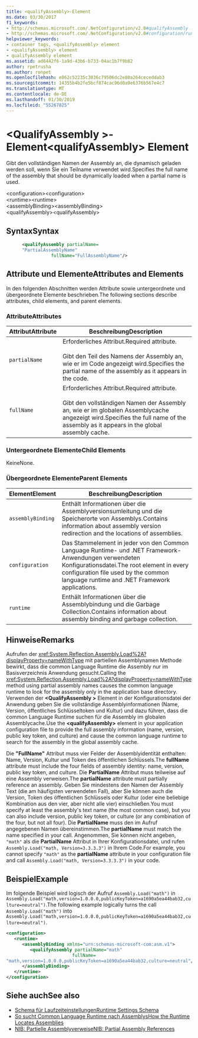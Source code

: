 ```yaml
---
title: <qualifyAssembly>-Element
ms.date: 03/30/2017
f1_keywords:
- http://schemas.microsoft.com/.NetConfiguration/v2.0#qualifyAssembly
- http://schemas.microsoft.com/.NetConfiguration/v2.0#configuration/runtime/assemblyBinding/qualifyAssembly
helpviewer_keywords:
- container tags, <qualifyAssembly> element
- <qualifyAssembly> element
- qualifyAssembly element
ms.assetid: ad6442f6-1a9d-43b6-b733-04ac1b7f9b82
author: rpetrusha
ms.author: ronpet
ms.openlocfilehash: e862c52235c3836c79506dc2e80a264ceceddab3
ms.sourcegitcommit: 14355b4b2fe5bcf874cac96d0a9e6376b567e4c7
ms.translationtype: MT
ms.contentlocale: de-DE
ms.lasthandoff: 01/30/2019
ms.locfileid: "55267825"
---
```

# <a name="qualifyassembly-element"></a><span data-ttu-id="80bca-102">\<QualifyAssembly >-Element</span><span class="sxs-lookup"><span data-stu-id="80bca-102">\<qualifyAssembly> Element</span></span>
<span data-ttu-id="80bca-103">Gibt den vollständigen Namen der Assembly an, die dynamisch geladen werden soll, wenn Sie ein Teilname verwendet wird.</span><span class="sxs-lookup"><span data-stu-id="80bca-103">Specifies the full name of the assembly that should be dynamically loaded when a partial name is used.</span></span>  
  
 <span data-ttu-id="80bca-104">\<configuration></span><span class="sxs-lookup"><span data-stu-id="80bca-104">\<configuration></span></span>  
<span data-ttu-id="80bca-105">\<runtime></span><span class="sxs-lookup"><span data-stu-id="80bca-105">\<runtime></span></span>  
<span data-ttu-id="80bca-106">\<assemblyBinding></span><span class="sxs-lookup"><span data-stu-id="80bca-106">\<assemblyBinding></span></span>  
<span data-ttu-id="80bca-107">\<qualifyAssembly></span><span class="sxs-lookup"><span data-stu-id="80bca-107">\<qualifyAssembly></span></span>  
  
## <a name="syntax"></a><span data-ttu-id="80bca-108">Syntax</span><span class="sxs-lookup"><span data-stu-id="80bca-108">Syntax</span></span>  
  
```xml  
      <qualifyAssembly partialName=  
      "PartialAssemblyName"  
                 fullName="FullAssemblyName"/>  
```  
  
## <a name="attributes-and-elements"></a><span data-ttu-id="80bca-109">Attribute und Elemente</span><span class="sxs-lookup"><span data-stu-id="80bca-109">Attributes and Elements</span></span>  
 <span data-ttu-id="80bca-110">In den folgenden Abschnitten werden Attribute sowie untergeordnete und übergeordnete Elemente beschrieben.</span><span class="sxs-lookup"><span data-stu-id="80bca-110">The following sections describe attributes, child elements, and parent elements.</span></span>  
  
### <a name="attributes"></a><span data-ttu-id="80bca-111">Attribute</span><span class="sxs-lookup"><span data-stu-id="80bca-111">Attributes</span></span>  
  
|<span data-ttu-id="80bca-112">Attribut</span><span class="sxs-lookup"><span data-stu-id="80bca-112">Attribute</span></span>|<span data-ttu-id="80bca-113">Beschreibung</span><span class="sxs-lookup"><span data-stu-id="80bca-113">Description</span></span>|  
|---------------|-----------------|  
|`partialName`|<span data-ttu-id="80bca-114">Erforderliches Attribut.</span><span class="sxs-lookup"><span data-stu-id="80bca-114">Required attribute.</span></span><br /><br /> <span data-ttu-id="80bca-115">Gibt den Teil des Namens der Assembly an, wie er im Code angezeigt wird.</span><span class="sxs-lookup"><span data-stu-id="80bca-115">Specifies the partial name of the assembly as it appears in the code.</span></span>|  
|`fullName`|<span data-ttu-id="80bca-116">Erforderliches Attribut.</span><span class="sxs-lookup"><span data-stu-id="80bca-116">Required attribute.</span></span><br /><br /> <span data-ttu-id="80bca-117">Gibt den vollständigen Namen der Assembly an, wie er im globalen Assemblycache angezeigt wird.</span><span class="sxs-lookup"><span data-stu-id="80bca-117">Specifies the full name of the assembly as it appears in the global assembly cache.</span></span>|  
  
### <a name="child-elements"></a><span data-ttu-id="80bca-118">Untergeordnete Elemente</span><span class="sxs-lookup"><span data-stu-id="80bca-118">Child Elements</span></span>  
 <span data-ttu-id="80bca-119">Keine</span><span class="sxs-lookup"><span data-stu-id="80bca-119">None.</span></span>  
  
### <a name="parent-elements"></a><span data-ttu-id="80bca-120">Übergeordnete Elemente</span><span class="sxs-lookup"><span data-stu-id="80bca-120">Parent Elements</span></span>  
  
|<span data-ttu-id="80bca-121">Element</span><span class="sxs-lookup"><span data-stu-id="80bca-121">Element</span></span>|<span data-ttu-id="80bca-122">Beschreibung</span><span class="sxs-lookup"><span data-stu-id="80bca-122">Description</span></span>|  
|-------------|-----------------|  
|`assemblyBinding`|<span data-ttu-id="80bca-123">Enthält Informationen über die Assemblyversionsumleitung und die Speicherorte von Assemblys.</span><span class="sxs-lookup"><span data-stu-id="80bca-123">Contains information about assembly version redirection and the locations of assemblies.</span></span>|  
|`configuration`|<span data-ttu-id="80bca-124">Das Stammelement in jeder von den Common Language Runtime- und .NET Framework-Anwendungen verwendeten Konfigurationsdatei.</span><span class="sxs-lookup"><span data-stu-id="80bca-124">The root element in every configuration file used by the common language runtime and .NET Framework applications.</span></span>|  
|`runtime`|<span data-ttu-id="80bca-125">Enthält Informationen über die Assemblybindung und die Garbage Collection.</span><span class="sxs-lookup"><span data-stu-id="80bca-125">Contains information about assembly binding and garbage collection.</span></span>|  
  
## <a name="remarks"></a><span data-ttu-id="80bca-126">Hinweise</span><span class="sxs-lookup"><span data-stu-id="80bca-126">Remarks</span></span>  
 <span data-ttu-id="80bca-127">Aufrufen der <xref:System.Reflection.Assembly.Load%2A?displayProperty=nameWithType> mit partiellen Assemblynamen Methode bewirkt, dass die common Language Runtime die Assembly nur im Basisverzeichnis Anwendung gesucht.</span><span class="sxs-lookup"><span data-stu-id="80bca-127">Calling the <xref:System.Reflection.Assembly.Load%2A?displayProperty=nameWithType> method using partial assembly names causes the common language runtime to look for the assembly only in the application base directory.</span></span> <span data-ttu-id="80bca-128">Verwenden der  **\<QualifyAssembly >** Element in der Konfigurationsdatei der Anwendung geben Sie die vollständige Assemblyinformationen (Name, Version, öffentliches Schlüsseltoken und Kultur) und dazu führen, dass die common Language Runtime suchen für die Assembly im globalen Assemblycache.</span><span class="sxs-lookup"><span data-stu-id="80bca-128">Use the **\<qualifyAssembly>** element in your application configuration file to provide the full assembly information (name, version, public key token, and culture) and cause the common language runtime to search for the assembly in the global assembly cache.</span></span>  
  
 <span data-ttu-id="80bca-129">Die **"FullName"** Attribut muss vier Felder der Assemblyidentität enthalten: Name, Version, Kultur und Token des öffentlichen Schlüssels.</span><span class="sxs-lookup"><span data-stu-id="80bca-129">The **fullName** attribute must include the four fields of assembly identity: name, version, public key token, and culture.</span></span> <span data-ttu-id="80bca-130">Die **PartialName** Attribut muss teilweise auf eine Assembly verweisen.</span><span class="sxs-lookup"><span data-stu-id="80bca-130">The **partialName** attribute must partially reference an assembly.</span></span> <span data-ttu-id="80bca-131">Geben Sie mindestens den Namen der Assembly Text (die am häufigsten verwendeten Fall), aber Sie können auch die Version, Token des öffentlichen Schlüssels oder Kultur (oder eine beliebige Kombination aus den vier, aber nicht alle vier) einschließen.</span><span class="sxs-lookup"><span data-stu-id="80bca-131">You must specify at least the assembly's text name (the most common case), but you can also include version, public key token, or culture (or any combination of the four, but not all four).</span></span> <span data-ttu-id="80bca-132">Die **PartialName** muss den im Aufruf angegebenen Namen übereinstimmen.</span><span class="sxs-lookup"><span data-stu-id="80bca-132">The **partialName** must match the name specified in your call.</span></span> <span data-ttu-id="80bca-133">Angenommen, Sie können nicht angeben, `"math"` als die **PartialName** Attribut in Ihrer Konfigurationsdatei, und rufen `Assembly.Load("math, Version=3.3.3.3")` in Ihrem Code.</span><span class="sxs-lookup"><span data-stu-id="80bca-133">For example, you cannot specify `"math"` as the **partialName** attribute in your configuration file and call `Assembly.Load("math, Version=3.3.3.3")` in your code.</span></span>  
  
## <a name="example"></a><span data-ttu-id="80bca-134">Beispiel</span><span class="sxs-lookup"><span data-stu-id="80bca-134">Example</span></span>  
 <span data-ttu-id="80bca-135">Im folgende Beispiel wird logisch der Aufruf `Assembly.Load("math")` in `Assembly.Load("math,version=1.0.0.0,publicKeyToken=a1690a5ea44bab32,culture=neutral")`.</span><span class="sxs-lookup"><span data-stu-id="80bca-135">The following example logically turns the call `Assembly.Load("math")` into `Assembly.Load("math,version=1.0.0.0,publicKeyToken=a1690a5ea44bab32,culture=neutral")`.</span></span>  
  
```xml  
<configuration>  
   <runtime>  
      <assemblyBinding xmlns="urn:schemas-microsoft-com:asm.v1">  
         <qualifyAssembly partialName="math"   
                         fullName=  
"math,version=1.0.0.0,publicKeyToken=a1690a5ea44bab32,culture=neutral"/>  
      </assemblyBinding>  
   </runtime>  
</configuration>  
```  
  
## <a name="see-also"></a><span data-ttu-id="80bca-136">Siehe auch</span><span class="sxs-lookup"><span data-stu-id="80bca-136">See also</span></span>
- [<span data-ttu-id="80bca-137">Schema für Laufzeiteinstellungen</span><span class="sxs-lookup"><span data-stu-id="80bca-137">Runtime Settings Schema</span></span>](../../../../../docs/framework/configure-apps/file-schema/runtime/index.md)
- [<span data-ttu-id="80bca-138">So sucht Common Language Runtime nach Assemblys</span><span class="sxs-lookup"><span data-stu-id="80bca-138">How the Runtime Locates Assemblies</span></span>](../../../../../docs/framework/deployment/how-the-runtime-locates-assemblies.md)
- [<span data-ttu-id="80bca-139">NIB: Partielle Assemblyverweise</span><span class="sxs-lookup"><span data-stu-id="80bca-139">NIB: Partial Assembly References</span></span>](https://msdn.microsoft.com/library/ec90f07a-398c-4306-9401-0fc5ff9cb59f)
